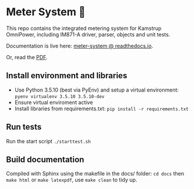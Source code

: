 # Meter System :rocket:

This repo contains the integrated metering system for Kamstrup OmniPower, including IM871-A driver, parser, objects and unit tests.

Documentation is live here: [meter-system @ readthedocs.io](https://meter-system.readthedocs.io/en/latest/).

Or, read the [PDF](https://github.com/E5PRO5-2020/meter_system/blob/master/kamstrupomnipowerwm-busmetering.pdf).


## Install environment and libraries
- Use Python 3.5.10 (best via PyEnv) and setup a virtual environment: `pyenv virtualenv 3.5.10 3.5.10-dev`
- Ensure virtual enviroment active
- Install libraries from requirements.txt: `pip install -r requirements.txt`


## Run tests
Run the start script `./starttest.sh`


## Build documentation
Compiled with Sphinx using the makefile in the docs/ folder: `cd docs` then `make html` or `make latexpdf`, use `make clean` to tidy up.
